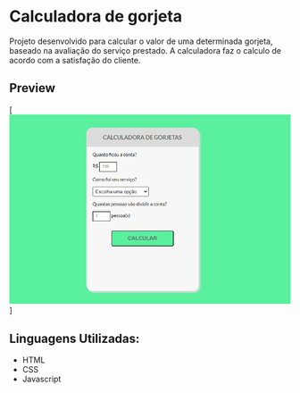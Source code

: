 # Calculadora de gorjeta

Projeto desenvolvido para calcular o valor de uma determinada gorjeta, baseado na avaliação do serviço prestado. A calculadora faz o calculo de acordo com a satisfação do cliente. 

## Preview

[<img src="./src/imagem/calculadora.gif" alt="gif da tela inicial do projeto calculadora de gorjeta">]

## Linguagens Utilizadas:

- HTML
- CSS
- Javascript




